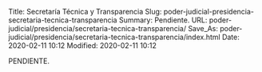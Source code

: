Title: Secretaría Técnica y Transparencia
Slug: poder-judicial-presidencia-secretaria-tecnica-transparencia
Summary: Pendiente.
URL: poder-judicial/presidencia/secretaria-tecnica-transparencia/
Save_As: poder-judicial/presidencia/secretaria-tecnica-transparencia/index.html
Date: 2020-02-11 10:12
Modified: 2020-02-11 10:12


PENDIENTE.
